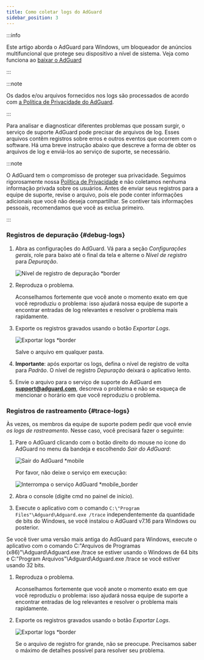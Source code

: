```yaml
---
title: Como coletar logs do AdGuard
sidebar_position: 3
---
```


:::info

Este artigo aborda o AdGuard para Windows, um bloqueador de anúncios multifuncional que protege seu dispositivo a nível de sistema. Veja como funciona ao [baixar o AdGuard](https://agrd.io/download-kb-adblock)

:::

:::note

Os dados e/ou arquivos fornecidos nos logs são processados de acordo com [a Política de Privacidade do AdGuard](https://adguard.com/en/privacy.html).

:::

Para analisar e diagnosticar diferentes problemas que possam surgir, o serviço de suporte AdGuard pode precisar de arquivos de log. Esses arquivos contêm registros sobre erros e outros eventos que ocorrem com o software. Há uma breve instrução abaixo que descreve a forma de obter os arquivos de log e enviá-los ao serviço de suporte, se necessário.

:::note

O AdGuard tem o compromisso de proteger sua privacidade. Seguimos rigorosamente nossa [Política de Privacidade](https://adguard.com/privacy/windows.html) e não coletamos nenhuma informação privada sobre os usuários. Antes de enviar seus registros para a equipe de suporte, revise o arquivo, pois ele pode conter informações adicionais que você não deseja compartilhar. Se contiver tais informações pessoais, recomendamos que você as exclua primeiro.

:::

### Registros de depuração {#debug-logs}

1. Abra as configurações do AdGuard. Vá para a seção *Configurações gerais*, role para baixo até o final da tela e alterne o *Nível de registro* para *Depuração*.

    ![Nível de registro de depuração *border](https://cdn.adtidy.org/content/kb/ad_blocker/windows/solving-problems/adg-logs-1.png)

1. Reproduza o problema.

    Aconselhamos fortemente que você anote o momento exato em que você reproduziu o problema: isso ajudará nossa equipe de suporte a encontrar entradas de log relevantes e resolver o problema mais rapidamente.

1. Exporte os registros gravados usando o botão *Exportar Logs*.

    ![Exportar logs *border](https://cdn.adtidy.org/content/kb/ad_blocker/windows/solving-problems/adg-logs-2.png)

    Salve o arquivo em qualquer pasta.

1. **Importante**: após exportar os logs, defina o nível de registro de volta para *Padrão*. O nível de registro *Depuração* deixará o aplicativo lento.

1. Envie o arquivo para o serviço de suporte do AdGuard em **support@adguard.com**, descreva o problema e não se esqueça de mencionar o horário em que você reproduziu o problema.

### Registros de rastreamento {#trace-logs}

Às vezes, os membros da equipe de suporte podem pedir que você envie *os logs de rastreamento*. Nesse caso, você precisará fazer o seguinte:

1. Pare o AdGuard clicando com o botão direito do mouse no ícone do AdGuard no menu da bandeja e escolhendo *Sair do AdGuard*:

    ![Sair do AdGuard *mobile](https://cdn.adtidy.org/content/kb/ad_blocker/windows/solving-problems/adg-logs-3.png)

    Por favor, não deixe o serviço em execução:

    ![Interrompa o serviço AdGuard *mobile_border](https://cdn.adtidy.org/public/Adguard/kb/newscreenshots/En/eng_logs_4.png)

1. Abra o console (digite cmd no painel de início).

1. Execute o aplicativo com o comando `C:\"Program Files"\Adguard\Adguard.exe /trace` independentemente da quantidade de bits do Windows, se você instalou o AdGuard v7.16 para Windows ou posterior.

Se você tiver uma versão mais antiga do AdGuard para Windows, execute o aplicativo com o comando C:\"Arquivos de Programas (x86)"\Adguard\Adguard.exe /trace se estiver usando o Windows de 64 bits e C:\"Program Arquivos"\Adguard\Adguard.exe /trace se você estiver usando 32 bits.

1. Reproduza o problema.

    Aconselhamos fortemente que você anote o momento exato em que você reproduziu o problema: isso ajudará nossa equipe de suporte a encontrar entradas de log relevantes e resolver o problema mais rapidamente.

1. Exporte os registros gravados usando o botão *Exportar Logs*.

    ![Exportar logs *border](https://cdn.adtidy.org/content/kb/ad_blocker/windows/solving-problems/adg-logs-2.png)

    Se o arquivo de registro for grande, não se preocupe. Precisamos saber o máximo de detalhes possível para resolver seu problema.
